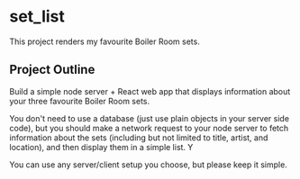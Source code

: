 # set_list

This project renders my favourite Boiler Room sets.

## Project Outline 

Build a simple node server + React web app that displays information about your three favourite Boiler Room sets.

You don't need to use a database (just use plain objects in your server side code), but you should make a network request to your node server to fetch information about the sets (including but not limited to title, artist, and location), and then display them in a simple list. Y

You can use any server/client setup you choose, but please keep it simple.
